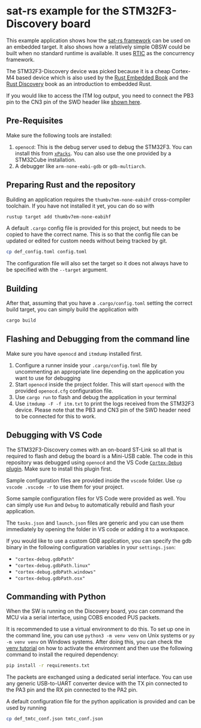 sat-rs example for the STM32F3-Discovery board
=======

This example application shows how the [sat-rs framework](https://egit.irs.uni-stuttgart.de/rust/satrs-launchpad)
can be used on an embedded target. It also shows how a relatively simple OBSW could be built when no
standard runtime is available. It uses [RTIC](https://rtic.rs/1/book/en/) as the concurrency
framework.

The STM32F3-Discovery device was picked because it is a cheap Cortex-M4 based device which is also
used by the [Rust Embedded Book](https://docs.rust-embedded.org/book/intro/hardware.html) and the
[Rust Discovery](https://docs.rust-embedded.org/discovery/f3discovery/) book as an introduction
to embedded Rust.

If you would like to access the ITM log output, you need to connect the PB3 pin to the CN3 pin
of the SWD header like [shown here](https://docs.rust-embedded.org/discovery/f3discovery/06-hello-world/index.html).

## Pre-Requisites

Make sure the following tools are installed:

1. `openocd`: This is the debug server used to debug the STM32F3. You can install this from
   [`xPacks`](https://xpack.github.io/dev-tools/openocd/install/). You can also use the one provided
   by a STM32Cube installation.
2. A debugger like `arm-none-eabi-gdb` or `gdb-multiarch`.

## Preparing Rust and the repository

Building an application requires the `thumbv7em-none-eabihf` cross-compiler toolchain.
If you have not installed it yet, you can do so with

```sh
rustup target add thumbv7em-none-eabihf
```

A default `.cargo` config file is provided for this project, but needs to be copied to have
the correct name. This is so that the config file can be updated or edited for custom needs
without being tracked by git.

```sh
cp def_config.toml config.toml
```

The configuration file will also set the target so it does not always have to be specified with
the `--target` argument.

## Building

After that, assuming that you have a `.cargo/config.toml` setting the correct build target,
you can simply build the application with

```sh
cargo build
```

## Flashing and Debugging from the command line

Make sure you have `openocd` and `itmdump` installed first.

1. Configure a runner inside your `.cargo/config.toml` file by uncommenting an appropriate line
   depending on the application you want to use for debugging
2. Start `openocd` inside the project folder. This will start `openocd` with the provided
   `openocd.cfg` configuration file.
3. Use `cargo run` to flash and debug the application in your terminal
4. Use  `itmdump -F -f itm.txt` to print the logs received from the STM32F3 device. Please note
   that the PB3 and CN3 pin of the SWD header need to be connected for this to work.

## Debugging with VS Code

The STM32F3-Discovery comes with an on-board ST-Link so all that is required to flash and debug
the board is a Mini-USB cable. The code in this repository was debugged using `openocd`
and the VS Code [`Cortex-Debug` plugin](https://marketplace.visualstudio.com/items?itemName=marus25.cortex-debug).
Make sure to install this plugin first.

Sample configuration files are provided inside the `vscode` folder.
Use `cp vscode .vscode -r` to use them for your project.

Some sample configuration files for VS Code were provided as well. You can simply use `Run` and `Debug`
to automatically rebuild and flash your application.

The `tasks.json` and `launch.json` files are generic and you can use them immediately by opening
the folder in VS code or adding it to a workspace.

If you would like to use a custom GDB application, you can specify the gdb binary in the following
configuration variables in your `settings.json`:

- `"cortex-debug.gdbPath"`
- `"cortex-debug.gdbPath.linux"`
- `"cortex-debug.gdbPath.windows"`
- `"cortex-debug.gdbPath.osx"`

## Commanding with Python

When the SW is running on the Discovery board, you can command the MCU via a serial interface,
using COBS encoded PUS packets.
 
It is recommended to use a virtual environment to do this. To set up one in the command line,
you can use `python3 -m venv venv` on Unix systems or `py -m venv venv` on Windows systems.
After doing this, you can check the [venv tutorial](https://docs.python.org/3/tutorial/venv.html)
on how to activate the environment and then use the following command to install the required
dependency:

```sh
pip install -r requirements.txt
```

The packets are exchanged using a dedicated serial interface. You can use any generic USB-to-UART
converter device with the TX pin connected to the PA3 pin and the RX pin connected to the PA2 pin.

A default configuration file for the python application is provided and can be used by running

```sh
cp def_tmtc_conf.json tmtc_conf.json
```
